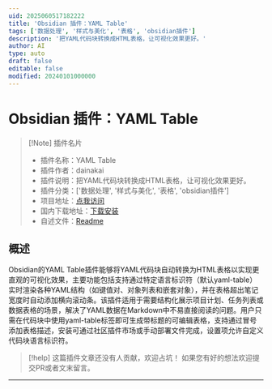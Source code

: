```yaml
---
uid: 2025060517182222
title: 'Obsidian 插件：YAML Table'
tags: ['数据处理', '样式与美化', '表格', 'obsidian插件']
description: '把YAML代码块转换成HTML表格，让可视化效果更好。'
author: AI
type: auto
draft: false
editable: false
modified: 20240101000000
---
```


# Obsidian 插件：YAML Table

> [!Note] 插件名片
> - 插件名称：YAML Table
> - 插件作者：dainakai
> - 插件说明：把YAML代码块转换成HTML表格，让可视化效果更好。
> - 插件分类：['数据处理', '样式与美化', '表格', 'obsidian插件']
> - 项目地址：[点我访问](https://github.com/dainakai/obsidian-yaml-table)
> - 国内下载地址：[下载安装](https://pkmer.cn/products/plugin/pluginMarket/?yaml-table)
> - 自述文件：[Readme](https://ghproxy.net/https://raw.githubusercontent.com/dainakai/obsidian-yaml-table/main/README.md)



## 概述

Obsidian的YAML Table插件能够将YAML代码块自动转换为HTML表格以实现更直观的可视化效果，主要功能包括支持通过特定语言标识符（默认yaml-table）实时渲染各种YAML结构（如键值对、对象列表和嵌套对象），并在表格超出笔记宽度时自动添加横向滚动条。该插件适用于需要结构化展示项目计划、任务列表或数据表格的场景，解决了YAML数据在Markdown中不易直接阅读的问题。用户只需在代码块中使用yaml-table标签即可生成带标题的可编辑表格，支持通过冒号添加表格描述，安装可通过社区插件市场或手动部署文件完成，设置项允许自定义代码块语言标识符。


> [!help] 
> 这篇插件文章还没有人贡献，欢迎占坑！
> 如果您有好的想法欢迎提交PR或者文末留言。
> 

---



